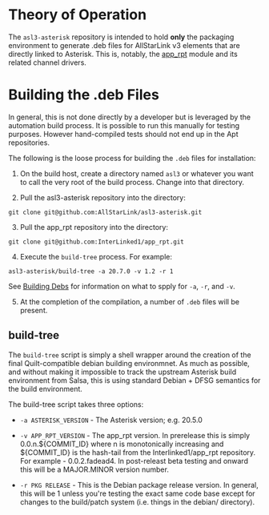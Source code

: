# Theory of Operation
The `asl3-asterisk` repository is intended to hold **only**
the packaging environment to generate .deb files for
AllStarLink v3 elements that are directly linked to
Asterisk. This is, notably, the 
[app_rpt](https://github.com/AllStarLink/app_rpt)
module and its related channel drivers. 

# Building the .deb Files
In general, this is not done directly by a developer
but is leveraged by the automation build process. It 
is possible to run this manually for testing purposes.
However hand-compiled tests should not end up in the
Apt repositories.

The following is the loose process for building the
`.deb` files for installation:

1. On the build host, create a directory named `asl3`
or whatever you want to call the very root of the build process.
Change into that directory.

2. Pull the asl3-asterisk repository into the directory:
```
git clone git@github.com:AllStarLink/asl3-asterisk.git
```

3. Pull the app\_rpt repository into the directory:
```
git clone git@github.com:InterLinked1/app_rpt.git
```

4. Execute the `build-tree` process. For example:
``` 
asl3-asterisk/build-tree -a 20.7.0 -v 1.2 -r 1
```
See [Building Debs](./building_debs.md) for information
on what to spply for `-a`, `-r`, and `-v`.

5. At the completion of the compilation, a number of `.deb`
files will be present.

## build-tree
The `build-tree` script is simply a shell wrapper around the
creation of the final Quilt-compatible debian building 
environmnet. As much as possible, and without making it
impossible to track the upstream Asterisk build environment 
from Salsa, this is using standard Debian + DFSG semantics
for the build environment.

The build-tree script takes three options:

* `-a ASTERISK_VERSION` - The Asterisk version; e.g. 20.5.0

* `-v APP_RPT_VERSION` - The app\_rpt version. In prerelease this
is simply 0.0.n.${COMMIT\_ID} where n is monotonically increasing
and ${COMMIT\_ID} is the hash-tail from the Interlinked1/app\_rpt
repository. For example - 0.0.2.fadead4. In post-releast beta
testing and onward this will be a MAJOR.MINOR version number.

* `-r PKG RELEASE` - This is the Debian package release
version. In general, this will be 1 unless you're testing 
the exact same code base except for changes to the
build/patch system (i.e. things in the debian/ directory).

